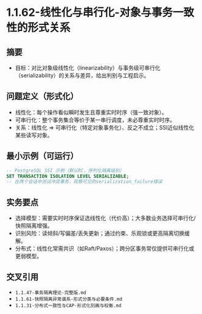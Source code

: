 ﻿# 1.1.62-线性化与串行化-对象与事务一致性的形式关系

## 摘要

- 目标：对比对象级线性化（linearizability）与事务级可串行化（serializability）的关系与差异，给出判别与工程启示。

## 问题定义（形式化）

- 线性化：每个操作看似瞬时发生且尊重实时时序（强一致对象）。
- 可串行化：整个事务集合等价于某一串行调度，未必尊重实时时序。
- 关系：线性化 ⇒ 可串行化（特定对象事务化）、反之不成立；SSI近似线性化某些读写对象。

## 最小示例（可运行）

```sql
-- PostgreSQL SSI 示例（默认RC，序列化隔离级别）
SET TRANSACTION ISOLATION LEVEL SERIALIZABLE;
-- 在两个会话中测试冲突事务，观察可见的serialization_failure错误
```

## 实务要点

- 选择模型：需要实时时序保证选线性化（代价高）；大多数业务选择可串行化/快照隔离增强。
- 识别风险：读倾斜/写偏差/丢失更新；通过约束、乐观锁或更高隔离切换缓解。
- 分布式：线性化常需共识（如Raft/Paxos）；跨分区事务常仅提供可串行化或更弱模型。

## 交叉引用

- `1.1.47-事务隔离理论-完整版.md`
- `1.1.61-快照隔离异常谱系-形式分类与必要条件.md`
- `1.1.31-分布式一致性与CAP-形式化刻画与权衡.md`
